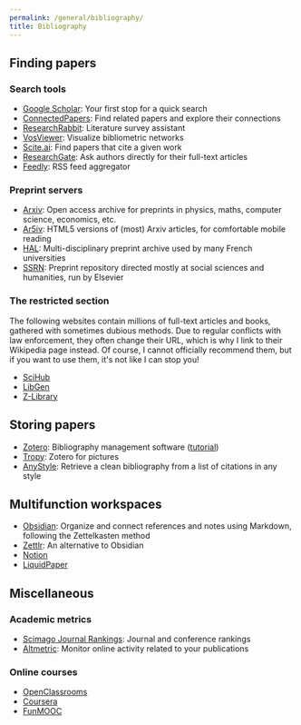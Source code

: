 ```yaml
---
permalink: /general/bibliography/
title: Bibliography
---
```


## Finding papers

### Search tools

- [Google Scholar](https://scholar.google.com/): Your first stop for a quick search
- [ConnectedPapers](https://www.connectedpapers.com/): Find related papers and explore their connections
- [ResearchRabbit](https://www.researchrabbit.ai/): Literature survey assistant
- [VosViewer](https://www.vosviewer.com/): Visualize bibliometric networks
- [Scite.ai](https://scite.ai/): Find papers that cite a given work
- [ResearchGate](https://www.researchgate.net/): Ask authors directly for their full-text articles
- [Feedly](https://feedly.com/i/welcome): RSS feed aggregator

### Preprint servers

- [Arxiv](https://arxiv.org/): Open access archive for preprints in physics, maths, computer science, economics, etc.
- [Ar5iv](https://ar5iv.org): HTML5 versions of (most) Arxiv articles, for comfortable mobile reading
- [HAL](https://hal.archives-ouvertes.fr/): Multi-disciplinary preprint archive used by many French universities
- [SSRN](https://www.ssrn.com/): Preprint repository directed mostly at social sciences and humanities, run by Elsevier

### The restricted section

The following websites contain millions of full-text articles and books, gathered with sometimes dubious methods. Due to regular conflicts with law enforcement, they often change their URL, which is why I link to their Wikipedia page instead. Of course, I cannot officially recommend them, but if you want to use them, it's not like I can stop you!

- [SciHub](https://en.wikipedia.org/wiki/Sci-Hub)
- [LibGen](https://en.wikipedia.org/wiki/Library_Genesis)
- [Z-Library](https://en.wikipedia.org/wiki/Z-Library)

## Storing papers

- [Zotero](https://www.zotero.org/): Bibliography management software ([tutorial](../../tutorials/zotero))
- [Tropy](https://tropy.org/): Zotero for pictures
- [AnyStyle](https://anystyle.io/): Retrieve a clean bibliography from a list of citations in any style

## Multifunction workspaces

- [Obsidian](https://obsidian.md/): Organize and connect references and notes using Markdown, following the Zettelkasten method
- [Zettlr](https://www.zettlr.com/): An alternative to Obsidian
- [Notion](https://www.notion.so/)
- [LiquidPaper](https://www.liquidtext.net/)

## Miscellaneous

### Academic metrics

- [Scimago Journal Rankings](https://www.scimagojr.com/): Journal and conference rankings
- [Altmetric](https://www.altmetric.com/): Monitor online activity related to your publications

### Online courses

- [OpenClassrooms](https://openclassrooms.com/en/)
- [Coursera](https://www.coursera.org/)
- [FunMOOC](https://www.fun-mooc.fr/en/)

